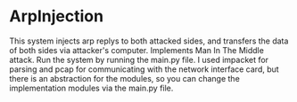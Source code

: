 # ArpInjection
This system injects arp replys to both attacked sides, and transfers the data of both sides via attacker's computer. Implements Man In The Middle attack.
Run the system by running the main.py file.
I used impacket for parsing and pcap for communicating with the network interface card, but there is an abstraction for the modules, 
so you can change the implementation modules via the main.py file.
